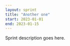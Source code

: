 ```yaml
---
layout: sprint
title: "Another one"
start: 2023-01-01
end: 2023-01-15
---
```

Sprint description goes here.
